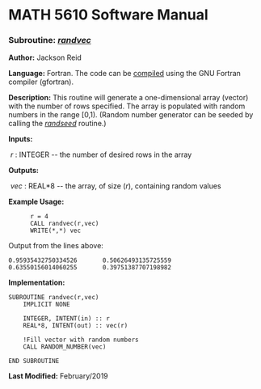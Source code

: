 # MATH 5610 Software Manual

### Subroutine: [_randvec_](../randvec.f90)

**Author:** Jackson Reid

**Language:** Fortran. The code can be [compiled](compilation.md) using the GNU Fortran compiler (gfortran).

**Description:** This routine will generate a one-dimensional array (vector) with the number of rows specified. The array is populated with random numbers in the range [0,1). (Random number generator can be seeded by calling the [_randseed_](randseed.md) routine.)

**Inputs:** 

​       _r_ : INTEGER -- the number of desired rows in the array

**Outputs:** 

​	_vec_ : REAL*8 -- the array, of size (_r_), containing random values

**Example Usage:** 

```
      r = 4
      CALL randvec(r,vec)
      WRITE(*,*) vec
```
Output from the lines above:
```
0.95935432750334526       0.50626493135725559       0.63550156014060255       0.39751387707198982
```
**Implementation:**

```
SUBROUTINE randvec(r,vec)
    IMPLICIT NONE

    INTEGER, INTENT(in) :: r
    REAL*8, INTENT(out) :: vec(r)

    !Fill vector with random numbers
    CALL RANDOM_NUMBER(vec)

END SUBROUTINE
```

**Last Modified:** February/2019